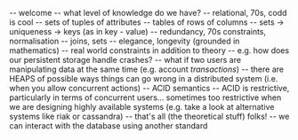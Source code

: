  -- welcome
 -- what level of knowledge do we have?
 -- relational, 70s, codd is cool
 -- sets of tuples of attributes
 -- tables of rows of columns
 -- sets -> uniqueness -> keys (as in key - value)
 -- redundancy, 70s constraints, normalisation
 -- joins, sets
 -- elegance, longevity (grounded in mathematics)
 -- real world constraints in addition to theory
 -- e.g. how does our persistent storage handle
    crashes?
 -- what if two users are manipulating data at
    the same time (e.g. account _transactions_)
 -- there are HEAPS of possible ways things can
    go wrong in a distributed system (i.e. when
    you allow concurrent actions)
 -- ACID semantics
 -- ACID is restrictive, particularly in terms of
    concurrent users... sometimes too restrictive
    when we are designing highly available systems
    (e.g. take a look at alternative systems like riak
     or cassandra)
 -- that's all (the theoretical stuff) folks!
 -- we can interact with the database using another
    standard